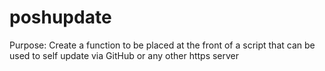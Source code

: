 # poshupdate
Purpose: Create a function to be placed at the front of a script that can be used to self update via GitHub or any other https server
